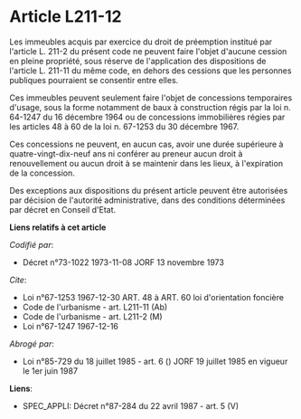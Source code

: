 # Article L211-12

Les immeubles acquis par exercice du droit de préemption institué par l'article L. 211-2 du présent code ne peuvent faire
l'objet d'aucune cession en pleine propriété, sous réserve de l'application des dispositions de l'article L. 211-11 du même
code, en dehors des cessions que les personnes publiques pourraient se consentir entre elles.

Ces immeubles peuvent seulement faire l'objet de concessions temporaires d'usage, sous la forme notamment de baux à
construction régis par la loi n. 64-1247 du 16 décembre 1964 ou de concessions immobilières régies par les articles 48 à 60
de la loi n. 67-1253 du 30 décembre 1967.

Ces concessions ne peuvent, en aucun cas, avoir une durée supérieure à quatre-vingt-dix-neuf ans ni conférer au preneur aucun
droit à renouvellement ou aucun droit à se maintenir dans les lieux, à l'expiration de la concession.

Des exceptions aux dispositions du présent article peuvent être autorisées par décision de l'autorité administrative, dans
des conditions déterminées par décret en Conseil d'Etat.

**Liens relatifs à cet article**

_Codifié par_:

  - Décret n°73-1022 1973-11-08 JORF 13 novembre 1973

_Cite_:

  - Loi n°67-1253 1967-12-30 ART. 48 à ART. 60 loi d'orientation foncière
  - Code de l'urbanisme - art. L211-11 (Ab)
  - Code de l'urbanisme - art. L211-2 (M)
  - Loi n°67-1247 1967-12-16

_Abrogé par_:

  - Loi n°85-729 du 18 juillet 1985 - art. 6 () JORF 19 juillet 1985 en vigueur le   1er juin 1987

**Liens**:

  - SPEC_APPLI: Décret n°87-284 du 22 avril 1987 - art. 5 (V)

